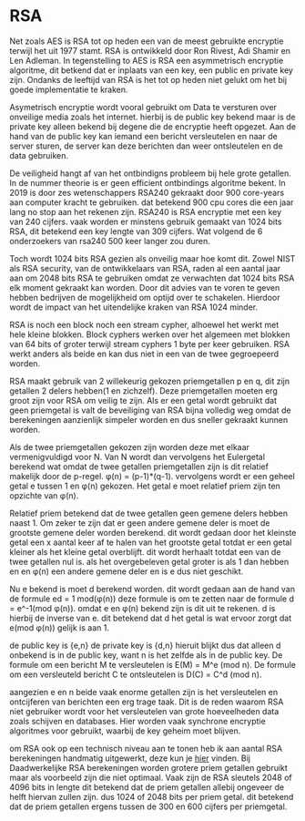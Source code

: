 # RSA

Net zoals AES is RSA tot op heden een van de meest gebruikte encryptie terwijl het uit 1977 stamt. RSA is ontwikkeld door Ron Rivest, Adi Shamir en Len Adleman. In tegenstelling to AES is RSA een asymmetrisch encryptie algoritme, dit betkend dat er inplaats van een key, een public en private key zijn. Ondanks de leeftijd van RSA is het tot op heden niet gelukt om het bij goede implementatie te kraken.

Asymetrisch encryptie wordt vooral gebruikt om Data te versturen over onveilige media zoals het internet. hierbij is de public key bekend maar is de private key alleen bekend bij degene die de encryptie heeft opgezet. Aan de hand van de public key kan iemand een bericht versleutelen en naar de server sturen, de server kan deze berichten dan weer ontsleutelen en de data gebruiken.

De veiligheid hangt af van het ontbindigns probleem bij hele grote getallen. In de nummer theorie is er geen efficient ontbindings algoritme bekent. In 2019 is door zes wetenschappers RSA240 gekraakt door 900 core-years aan computer kracht te gebruiken. dat betekend 900 cpu cores die een jaar lang no stop aan het rekenen zijn. RSA240 is RSA encryptie met een key van 240 cijfers. vaak worden er minstens gebruik gemaakt van 1024 bits RSA, dit betekend een key lengte van 309 cijfers. Wat volgend de 6 onderzoekers van rsa240 500 keer langer zou duren.

Toch wordt 1024 bits RSA gezien als onveilig maar hoe komt dit. Zowel NIST als RSA security, van de ontwikkelaars van RSA, raden al een aantal jaar aan om 2048 bits RSA te gebruiken omdat ze verwachten dat 1024 bits RSA elk moment gekraakt kan worden. Door dit advies van te voren te geven hebben bedrijven de mogelijkheid om optijd over te schakelen. Hierdoor wordt de impact van het uitendelijke kraken van RSA 1024 minder.

RSA is noch een block noch een stream cypher, alhoewel het werkt met hele kleine blokken. Block cyphers werken over het algemeen met blokken van 64 bits of groter terwijl stream cyphers 1 byte per keer gebruiken. RSA werkt anders als beide en kan dus niet in een van de twee gegroepeerd worden.

RSA maakt gebruik van 2 willekeurig gekozen priemgetallen p en q, dit zijn getallen 2 delers hebben(1 en zichzelf). Deze priemgetallen moeten erg groot zijn voor RSA om veilig te zijn. Als er een getal wordt gebruikt dat geen priemgetal is valt de beveiliging van RSA bijna volledig weg omdat de berekeningen aanzienlijk simpeler worden en dus sneller gekraakt kunnen worden.

Als de twee priemgetallen gekozen zijn worden deze met elkaar vermenigvuldigd voor N. Van N wordt dan vervolgens het Eulergetal berekend wat omdat de twee getallen priemgetallen zijn is dit relatief makelijk door de p-regel. φ(n) = (p-1)*(q-1). vervolgens wordt er een geheel getal e tussen 1 en φ(n) gekozen. Het getal e moet relatief priem zijn ten opzichte van φ(n).

Relatief priem betekend dat de twee getallen geen gemene delers hebben naast 1. Om zeker te zijn dat er geen andere gemene deler is moet de grootste gemene deler worden berekend. dit wordt gedaan door het kleinste getal een x aantal keer af te halen van het grootste getal totdat er een getal kleiner als het kleine getal overblijft. dit wordt herhaalt totdat een van de twee getallen nul is. als het overgebeleven getal groter is als 1 dan hebben en en φ(n) een andere gemene deler en is e dus niet geschikt.

Nu e bekend is moet d berekend worden. dit wordt gedaan aan de hand van de formule ed = 1 mod(φ(n)) deze formule is om te zetten naar de formule d = e^-1(mod φ(n)). omdat e en φ(n) bekend zijn is dit uit te rekenen. d is hierbij de inverse van e. dit betekend dat d het getal is wat ervoor zorgt dat e(mod φ(n)) gelijk is aan 1.

de public key is {e,n} de private key is {d,n} hieruit blijkt dus dat alleen d onbekend is in de public key, want n is het zelfde als in de public key. De formule om een bericht M te versleutelen is E(M) = M^e (mod n). De formule om een versleuteld bericht C te ontsleutelen is D(C) = C^d (mod n).

aangezien e en n beide vaak enorme getallen zijn is het versleutelen en ontcijferen van berichten een erg trage taak. Dit is de reden waarom RSA niet gebruiker wordt voor het versleutelen van grote hoeveelheden data zoals schijven en databases. Hier worden vaak synchrone encryptie algoritmes voor gebruikt, waarbij de key geheim moet blijven.

om RSA ook op een technisch niveau aan te tonen heb ik aan aantal RSA berekeningen handmatig uitgewerkt, deze kun je [hier](./rsa_calc.md) vinden. Bij Daadwerkelijke RSA berekeningen worden grotere priem getallen gebruikt maar als voorbeeld zijn die niet optimaal. Vaak zijn de RSA sleutels 2048 of 4096 bits in lengte dit betekend dat de priem getallen allebij ongeveer de helft hiervan zullen zijn. dus 1024 of 2048 bits per priem getal. dit betekend dat de priem getallen ergens tussen de 300 en 600 cijfers per priemgetal.
